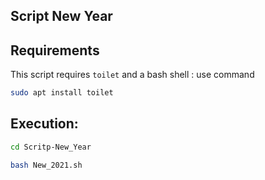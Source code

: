 ## Script New Year


## Requirements

This script requires `toilet` and a bash shell : use command

```bash
sudo apt install toilet
```

## Execution: 

```bash
cd Scritp-New_Year
```

```bash
bash New_2021.sh
```
